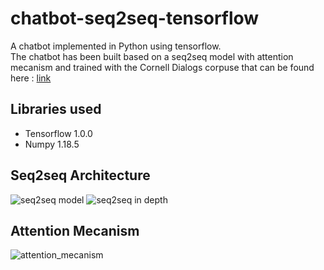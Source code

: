 # chatbot-seq2seq-tensorflow

A chatbot implemented in Python using tensorflow.  
The chatbot has been built based on a seq2seq model with attention mecanism and trained with the Cornell Dialogs corpuse that can be found here : [link](http://www.cs.cornell.edu/~cristian/Cornell_Movie-Dialogs_Corpus.html)

## Libraries used
  * Tensorflow 1.0.0
  * Numpy 1.18.5

## Seq2seq Architecture 

![seq2seq model](https://miro.medium.com/max/3972/1*1JcHGUU7rFgtXC_mydUA_Q.jpeg)
![seq2seq in depth](https://miro.medium.com/max/691/1*5nvwJsH4EfONv_fdKNvobA.png)

## Attention Mecanism

![attention_mecanism](https://miro.medium.com/max/1200/1*1V221DO9QIafh4htkwVBYw.jpeg)
